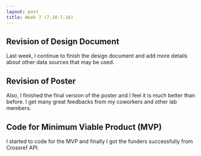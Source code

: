 ```yaml
---
layout: post
title: Week 7 (7.10-7.16) 
---
```

## Revision of Design Document
Last week, I continue to finish the design document and add more details about other data sources that may be used. 

## Revision of Poster
Also, I finished the final version of the poster and I feel it is much better than before. I get many great feedbacks from my coworkers and other lab members. 

## Code for Minimum Viable Product (MVP)
I started to code for the MVP and finally I got the funders successfully from Crossref API.
